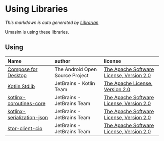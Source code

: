 # Using Libraries
*This markdown is auto generated by [Librarian](https://github.com/MeilCli/Librarian)*

Umasim is using these libraries.

## Using
|Name|author|license|
|:---|:---|:---|
|[Compose for Desktop](https://github.com/JetBrains/compose-jb)|The Android Open Source Project|[The Apache Software License, Version 2.0](http://www.apache.org/licenses/LICENSE-2.0.txt)|
|[Kotlin Stdlib](https://kotlinlang.org/)|JetBrains - Kotlin Team|[The Apache License, Version 2.0](http://www.apache.org/licenses/LICENSE-2.0.txt)|
|[kotlinx-coroutines-core](https://github.com/Kotlin/kotlinx.coroutines)|JetBrains - JetBrains Team|[The Apache Software License, Version 2.0](https://www.apache.org/licenses/LICENSE-2.0.txt)|
|[kotlinx-serialization-json](https://github.com/Kotlin/kotlinx.serialization)|JetBrains - JetBrains Team|[The Apache Software License, Version 2.0](https://www.apache.org/licenses/LICENSE-2.0.txt)|
|[ktor-client-cio](https://github.com/ktorio/ktor)|JetBrains - JetBrains Team|[The Apache Software License, Version 2.0](https://www.apache.org/licenses/LICENSE-2.0.txt)|
